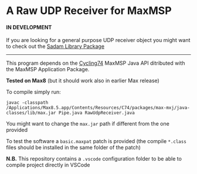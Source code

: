 # A Raw UDP Receiver for MaxMSP

#### IN DEVELOPMENT
If you are looking for a general purpose UDP receiver object you might want to check out the [Sadam Library Package](http://sadam.hu/en/software)
<hr> 

This program depends on the [Cycling74](https://cycling74.com/) MaxMSP Java API ditributed with the MaxMSP Application Package.

**Tested on Max8** (but it should work also in earlier Max release)

To compile simply run:
```shell
javac -classpath /Applications/Max8.5.app/Contents/Resources/C74/packages/max-mxj/java-classes/lib/max.jar Pipe.java RawUdpReceiver.java
```

You might want to change the `max.jar` path if different from the one provided

To test the software a `basic.maxpat` patch is provided (the compile `*.class` files should be installed in the same folder of the patch)

**N.B.** This repository contains a `.vscode` configuration folder to be able to compile project directly in VSCode